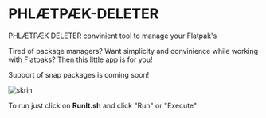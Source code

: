 # PHLÆTPÆK-DELETER
PHLÆTPÆK DELETER convinient tool to manage your Flatpak's

Tired of package managers? Want simplicity and convinience while working with Flatpaks?
Then this little app is for you!

Support of snap packages is coming soon!

![skrin](https://user-images.githubusercontent.com/119310712/204406686-ba4cf5f8-8aaa-4264-924e-55b67c20ef8a.png)

To run just click on <b>RunIt.sh</b> and click "Run" or "Execute"
